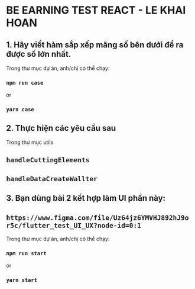 # BE EARNING TEST REACT - LE KHAI HOAN

## 1. Hãy viết hàm sắp xếp mãng số bên dưới để ra được số lớn nhất.

Trong thư mục dự án, anh/chị có thể chạy:

  ### `npm run case`
  or
  ### `yarn case`

## 2. Thực hiện các yêu cầu sau

Trong thư mục utils
## `handleCuttingElements`
## `handleDataCreateWallter`

## 3. Bạn dùng bài 2 kết hợp làm UI phần này:
## `https://www.figma.com/file/Uz64jz6YMVHJ892hJ9or5c/flutter_test_UI_UX?node-id=0:1`

Trong thư mục dự án, anh/chị có thể chạy:

  ### `npm run start`
  or
  ### `yarn start`
